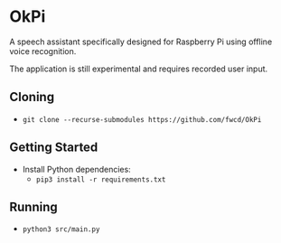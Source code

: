 # OkPi
A speech assistant specifically designed for Raspberry Pi using offline voice recognition.

The application is still experimental and requires recorded user input.

## Cloning
* `git clone --recurse-submodules https://github.com/fwcd/OkPi`

## Getting Started
* Install Python dependencies:
    * `pip3 install -r requirements.txt`

## Running
* `python3 src/main.py`
